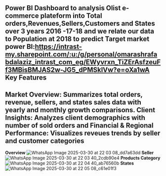 Power BI Dashboard to analysis Olist e-commerce plateform into Total orders,Revenues,Sellers,Customers and States over 3 years 2016 -17-18 and we relate our data to Population at 2018 to predict Target market
power BI:https://intrast-my.sharepoint.com/:u:/g/personal/omarashrafabdalaziz_intrast_com_eg/EWyvrxn_TiZErAsfzeuFf3MBisBMJAS2w-JG5_dPMSklVw?e=oXa1wA
**Key Features**
------------------
Market Overview: Summarizes total orders, revenue, sellers, and states sales data with yearly and monthly growth comparisons.
Client Insights: Analyzes client demographics with number of sold orders and
Financial & Regional Performance: Visualizes reveues trends by seller and customer categories
-------------
**Overview**
![WhatsApp Image 2025-03-30 at 22 03 08_dd7a63dd](https://github.com/user-attachments/assets/91a4f9d1-6aac-4d5b-93a2-bb7a74e5dd47)
**Seller**
![WhatsApp Image 2025-03-30 at 22 03 40_2cdb90e4](https://github.com/user-attachments/assets/f1d75adf-e2e0-4a2a-a248-6973de03cbb8)
**Products Category**
![WhatsApp Image 2025-03-30 at 22 04 40_ab76560b](https://github.com/user-attachments/assets/4b4eae73-5a2c-4e4e-bda4-8acdfc7a6f51)
**States**
![WhatsApp Image 2025-03-30 at 22 05 08_c61e01f3](https://github.com/user-attachments/assets/0c51b5c0-07a3-4a2e-9b34-53a5b8627a1c)

